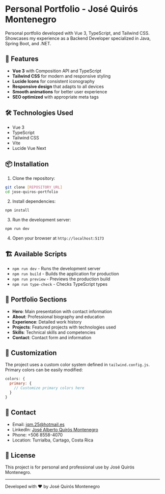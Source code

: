 # Personal Portfolio - José Quirós Montenegro

Personal portfolio developed with Vue 3, TypeScript, and Tailwind CSS. Showcases my experience as a Backend Developer specialized in Java, Spring Boot, and .NET.

## 🚀 Features

- **Vue 3** with Composition API and TypeScript
- **Tailwind CSS** for modern and responsive styling
- **Lucide Icons** for consistent iconography
- **Responsive design** that adapts to all devices
- **Smooth animations** for better user experience
- **SEO optimized** with appropriate meta tags

## 🛠️ Technologies Used

- Vue 3
- TypeScript
- Tailwind CSS
- Vite
- Lucide Vue Next

## 📦 Installation

1. Clone the repository:
```bash
git clone [REPOSITORY_URL]
cd jose-quiros-portfolio
```

2. Install dependencies:
```bash
npm install
```

3. Run the development server:
```bash
npm run dev
```

4. Open your browser at `http://localhost:5173`

## 🏗️ Available Scripts

- `npm run dev` - Runs the development server
- `npm run build` - Builds the application for production
- `npm run preview` - Previews the production build
- `npm run type-check` - Checks TypeScript types

## 📱 Portfolio Sections

- **Hero**: Main presentation with contact information
- **About**: Professional biography and education
- **Experience**: Detailed work history
- **Projects**: Featured projects with technologies used
- **Skills**: Technical skills and competencies
- **Contact**: Contact form and information

## 🎨 Customization

The project uses a custom color system defined in `tailwind.config.js`. Primary colors can be easily modified:

```javascript
colors: {
  primary: {
    // Customize primary colors here
  }
}
```

## 📧 Contact

- Email: jqm.25@hotmail.es
- LinkedIn: [José Alberto Quirós Montenegro](https://www.linkedin.com/in/josé-alberto-quirós-montenegro)
- Phone: +506 8558-4070
- Location: Turrialba, Cartago, Costa Rica

## 📄 License

This project is for personal and professional use by José Quirós Montenegro.

---

Developed with ❤️ by José Quirós Montenegro 